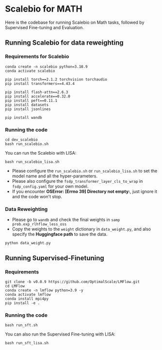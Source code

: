 # Scalebio for MATH

Here is the codebase for running Scalebio on Math tasks, followed by Supervised Fine-tuning and Evaluation.

## Running Scalebio for data reweighting

### Requirements for Scalebio

```
conda create -n scalebio python=3.10.9
conda activate scalebio

pip install torch==2.1.2 torchvision torchaudio
pip install transformers==4.43.4

pip install flash-attn==2.6.3
pip install accelerate==0.32.0
pip install peft==0.11.1
pip install datasets
pip install jsonlines

pip install wandb
```

### Running the code

```
cd dev_scalebio
bash run_scalebio.sh
```
You can run the Scalebio with LISA: 
```
bash run_scalebio_lisa.sh
```

- Please configure the `run_scalebio.sh` or `run_scalebio_lisa.sh` to set the model name and all the hyper-parameters.
- Please also configure the `fsdp_transformer_layer_cls_to_wrap` in `fsdp_config.yaml` for your own model.
- If you encounter **OSError: [Errno 39] Directory not empty:**, just ignore it and the code won't stop.

### Data Reweighting

- Please go to `wandb` and check the final weights in `samp prob.exp_rlhflow_less_oss`
- Copy the weights to the `weight` dictionary in `data_weight.py`, and also specify the **Huggingface path** to save the data.
```
python data_weight.py
```

## Running Supervised-Finetuning 

### Requirements

```
git clone -b v0.0.9 https://github.com/OptimalScale/LMFlow.git
cd LMFlow
conda create -n lmflow python=3.9 -y
conda activate lmflow
conda install mpi4py
pip install -e .
```
### Running the code

```
bash run_sft.sh
```
You can also run the Supervised Fine-tuning with LISA:
```
bash run_sft_lisa.sh
```
